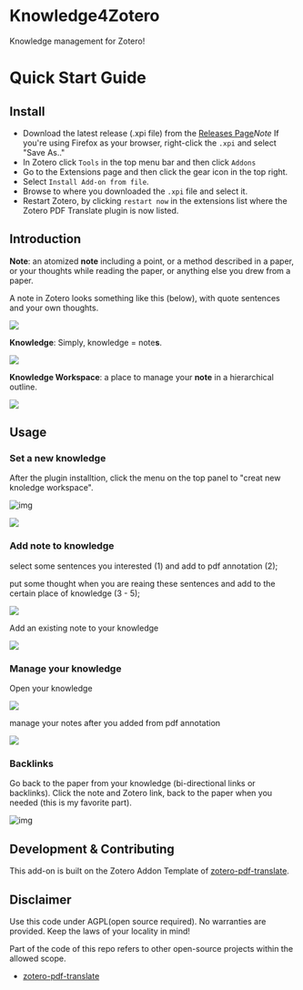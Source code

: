 # Knowledge4Zotero

Knowledge management for Zotero!

# Quick Start Guide

## Install

- Download the latest release (.xpi file) from the [Releases Page](https://github.com/windingwind/zotero-pdf-translate/releases)_Note_ If you're using Firefox as your browser, right-click the `.xpi` and select "Save As.."
- In Zotero click `Tools` in the top menu bar and then click `Addons`
- Go to the Extensions page and then click the gear icon in the top right.
- Select `Install Add-on from file`.
- Browse to where you downloaded the `.xpi` file and select it.
- Restart Zotero, by clicking `restart now` in the extensions list where the
  Zotero PDF Translate plugin is now listed.

## Introduction

**Note**: an atomized **note** including a point, or a method described in a paper, or your thoughts while reading the paper, or anything else you drew from a paper.

A note in Zotero looks something like this (below), with quote sentences and your own thoughts.

![](image/README/1651892918746.png)

**Knowledge**: Simply, knowledge = note**s**.

![](image/README/1651895948057.png)

**Knowledge Workspace**: a place to manage your **note** in a hierarchical outline.

![](image/README/1651896006854.png)

## Usage

### Set a new knowledge

After the plugin installtion, click the menu on the top panel to "creat new knoledge workspace".

![img](image/README/1651896159066.png)

![](image/README/1651896602114.png)

### Add note to knowledge

select some sentences you interested (1) and add to pdf annotation (2);

put some thought when you are reaing these sentences and add to the certain place of knowledge (3 - 5);

![](image/README/1651897206384.png)

Add an existing note to your knowledge

![](image/README/1651898023847.png)

### Manage your knowledge

Open your knowledge

![](image/README/1651898106681.png)

manage your notes after you added from pdf annotation

![](image/README/1651897924046.png)

### Backlinks

Go back to the paper from your knowledge (bi-directional links or backlinks). Click the note and Zotero link, back to the paper when you needed (this is my favorite part).

![img](image/README/1651898254827.png)

## Development & Contributing

This add-on is built on the Zotero Addon Template of [zotero-pdf-translate](https://github.com/windingwind/zotero-pdf-translate).

## Disclaimer

Use this code under AGPL(open source required). No warranties are provided. Keep the laws of your locality in mind!

Part of the code of this repo refers to other open-source projects within the allowed scope.

- [zotero-pdf-translate](https://github.com/windingwind/zotero-pdf-translate)
